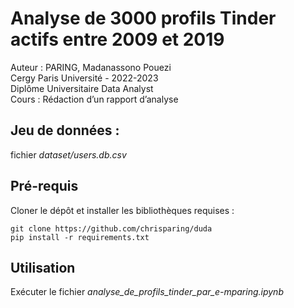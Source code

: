 # Analyse de 3000 profils Tinder actifs entre 2009 et 2019
Auteur : PARING, Madanassono Pouezi  
Cergy Paris Université - 2022-2023  
Diplôme Universitaire Data Analyst  
Cours : Rédaction d’un rapport d’analyse

## Jeu de données : 
fichier *dataset/users.db.csv*

## Pré-requis
Cloner le dépôt et installer les bibliothèques requises :
```
git clone https://github.com/chrisparing/duda
pip install -r requirements.txt
```
## Utilisation
Exécuter le fichier *analyse_de_profils_tinder_par_e-mparing.ipynb*
